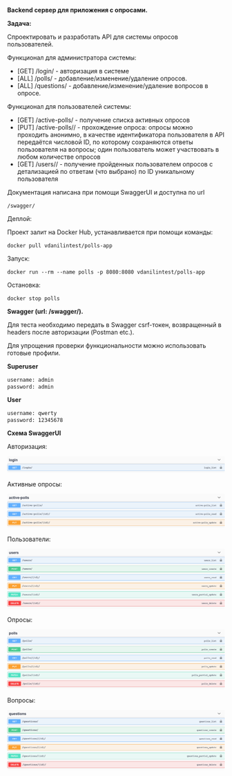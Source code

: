 **Backend сервер для приложения с опросами.**

**Задача:**

Спроектировать и разработать API для системы опросов пользователей.

Функционал для администратора системы:


- [GET] /login/ - авторизация в системе
- [ALL] /polls/ - добавление/изменение/удаление опросов. 
- [ALL] /questions/ - добавление/изменение/удаление вопросов в опросе. 

Функционал для пользователей системы:

- [GET] /active-polls/ - получение списка активных опросов
- [PUT] /active-polls/<pk>/ - прохождение опроса: опросы можно проходить анонимно, в качестве идентификатора пользователя в API передаётся числовой ID, по которому сохраняются ответы пользователя на вопросы; один пользователь может участвовать в любом количестве опросов
- [GET] /users/<pk>/ - получение пройденных пользователем опросов с детализацией по ответам (что выбрано) по ID уникальному пользователя

Документация написана при помощи SwaggerUI и доступна по url 

    /swagger/

Деплой:

Проект залит на Docker Hub, устанавливается при помощи команды:

    docker pull vdanilintest/polls-app

Запуск:

    docker run --rm --name polls -p 8080:8080 vdanilintest/polls-app
    
Остановка:

    docker stop polls

**Swagger (url: /swagger/).**

Для теста необходимо передать в Swagger csrf-токен, возвращенный в headers после авторизации (Postman etc.).

Для упрощения проверки функциональности можно использовать готовые профили.

**Superuser**

    username: admin
    password: admin
    
**User**

    username: qwerty
    password: 12345678
    
**Схема SwaggerUI**

Авторизация:

![login](https://github.com/DVsevolod/polls-app/blob/main/img/login.png)

Активные опросы:

![active-polls](https://github.com/DVsevolod/polls-app/blob/main/img/active-polls.png)

Пользователи:

![users](https://github.com/DVsevolod/polls-app/blob/main/img/users.png)

Опросы:

![polls](https://github.com/DVsevolod/polls-app/blob/main/img/polls.png)

Вопросы:

![questions](https://github.com/DVsevolod/polls-app/blob/main/img/questions.png)
